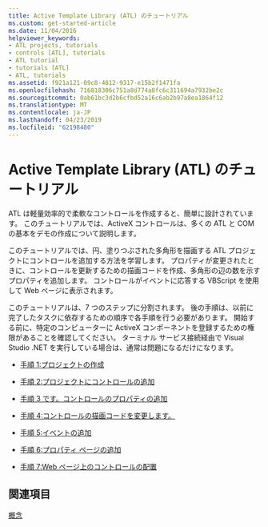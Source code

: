 ```yaml
---
title: Active Template Library (ATL) のチュートリアル
ms.custom: get-started-article
ms.date: 11/04/2016
helpviewer_keywords:
- ATL projects, tutorials
- controls [ATL], tutorials
- ATL tutorial
- tutorials [ATL]
- ATL, tutorials
ms.assetid: f921a121-09c8-4812-9317-e15b2f1471fa
ms.openlocfilehash: 716818306c751a8d774a8fc6c311694a7932be2c
ms.sourcegitcommit: 0ab61bc3d2b6cfbd52a16c6ab2b97a8ea1864f12
ms.translationtype: MT
ms.contentlocale: ja-JP
ms.lasthandoff: 04/23/2019
ms.locfileid: "62198480"
---
```

# <a name="active-template-library-atl-tutorial"></a>Active Template Library (ATL) のチュートリアル

ATL は軽量効率的で柔軟なコントロールを作成すると、簡単に設計されています。 このチュートリアルでは、ActiveX コントロールは、多くの ATL と COM の基本をデモの作成について説明します。

このチュートリアルでは、円、塗りつぶされた多角形を描画する ATL プロジェクトにコントロールを追加する方法を学習します。 プロパティが変更されたときに、コントロールを更新するための描画コードを作成、多角形の辺の数を示すプロパティを追加します。 コントロールがイベントに応答する VBScript を使用して Web ページに表示されます。

このチュートリアルは、7 つのステップに分割されます。 後の手順は、以前に完了したタスクに依存するための順序で各手順を行う必要があります。 開始する前に、特定のコンピューターに ActiveX コンポーネントを登録するための権限があることを確認してください。 ターミナル サービス接続経由で Visual Studio .NET を実行している場合は、通常は問題になるだけになります。

- [手順 1:プロジェクトの作成](../atl/creating-the-project-atl-tutorial-part-1.md)

- [手順 2:プロジェクトにコントロールの追加](../atl/adding-a-control-atl-tutorial-part-2.md)

- [手順 3 です。コントロールのプロパティの追加](../atl/adding-a-property-to-the-control-atl-tutorial-part-3.md)

- [手順 4:コントロールの描画コードを変更します。](../atl/changing-the-drawing-code-atl-tutorial-part-4.md)

- [手順 5:イベントの追加](../atl/adding-an-event-atl-tutorial-part-5.md)

- [手順 6:プロパティ ページの追加](../atl/adding-a-property-page-atl-tutorial-part-6.md)

- [手順 7:Web ページ上のコントロールの配置](../atl/putting-the-control-on-a-web-page-atl-tutorial-part-7.md)

## <a name="see-also"></a>関連項目

[概念](../atl/active-template-library-atl-concepts.md)
